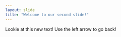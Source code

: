```yaml
---
layout: slide
title: "Welcome to our second slide!"
---
```

Lookie at this new text!
Use the left arrow to go back!